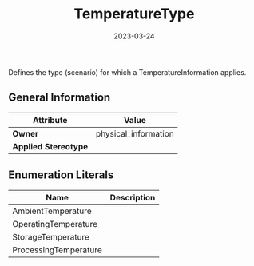 ﻿---
title: TemperatureType
toc: false
type: specs
date: "2023-03-24"
draft: false
specification: VEC
version: 2.0.2
documentType: "Recommendation"
elementType: Class
classes:
  - TemperatureType
menu_name: vec-2.0.2
---
Defines the type (scenario)&#160;for which a TemperatureInformation applies.

## General Information

| Attribute               | Value |
|-------------------------|-------|
| **Owner**               | physical_information |
| **Applied Stereotype**  |   |

## Enumeration Literals
| Name          | **Description** |
|---------------|-----------------|
| AmbientTemperature |  |
| OperatingTemperature |  |
| StorageTemperature |  |
| ProcessingTemperature |  |
